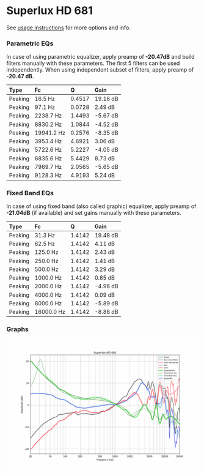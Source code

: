 # Superlux HD 681
See [usage instructions](https://github.com/jaakkopasanen/AutoEq#usage) for more options and info.

### Parametric EQs
In case of using parametric equalizer, apply preamp of **-20.47dB** and build filters manually
with these parameters. The first 5 filters can be used independently.
When using independent subset of filters, apply preamp of **-20.47 dB**.

| Type    | Fc         |      Q | Gain     |
|:--------|:-----------|:-------|:---------|
| Peaking | 16.5 Hz    | 0.4517 | 19.16 dB |
| Peaking | 97.1 Hz    | 0.0728 | 2.49 dB  |
| Peaking | 2238.7 Hz  | 1.4493 | -5.67 dB |
| Peaking | 8830.2 Hz  | 1.0844 | -4.52 dB |
| Peaking | 19941.2 Hz | 0.2576 | -8.35 dB |
| Peaking | 3953.4 Hz  | 4.6921 | 3.06 dB  |
| Peaking | 5722.6 Hz  | 5.2227 | -4.05 dB |
| Peaking | 6835.6 Hz  | 5.4429 | 8.73 dB  |
| Peaking | 7969.7 Hz  | 2.0565 | -5.65 dB |
| Peaking | 9128.3 Hz  | 4.9193 | 5.24 dB  |

### Fixed Band EQs
In case of using fixed band (also called graphic) equalizer, apply preamp of **-21.04dB**
(if available) and set gains manually with these parameters.

| Type    | Fc         |      Q | Gain     |
|:--------|:-----------|:-------|:---------|
| Peaking | 31.3 Hz    | 1.4142 | 19.48 dB |
| Peaking | 62.5 Hz    | 1.4142 | 4.11 dB  |
| Peaking | 125.0 Hz   | 1.4142 | 2.43 dB  |
| Peaking | 250.0 Hz   | 1.4142 | 1.41 dB  |
| Peaking | 500.0 Hz   | 1.4142 | 3.29 dB  |
| Peaking | 1000.0 Hz  | 1.4142 | 0.85 dB  |
| Peaking | 2000.0 Hz  | 1.4142 | -4.96 dB |
| Peaking | 4000.0 Hz  | 1.4142 | 0.09 dB  |
| Peaking | 8000.0 Hz  | 1.4142 | -5.89 dB |
| Peaking | 16000.0 Hz | 1.4142 | -8.88 dB |

### Graphs
![](./Superlux%20HD%20681.png)